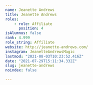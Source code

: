 ```yaml
---
name: Jeanette Andrews
title: Jeanette Andrews
roles:
    - role: Affiliate
      position: 4
isAlumnus: false
rank: 4.999
role_string: Affiliate
website: http://jeanette-andrews.com/
instagram: JeanetteAndrewsMagic
lastmod: "2021-08-03T10:23:52.416Z"
date: "2021-07-29T15:11:34.332Z"
slug: jeanette-andrews
noindex: false

---
```

